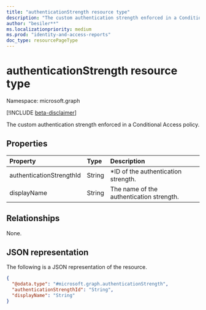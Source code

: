 ```yaml
---
title: "authenticationStrength resource type"
description: "The custom authentication strength enforced in a Conditional Access policy"
author: "besiler**"
ms.localizationpriority: medium
ms.prod: "identity-and-access-reports"
doc_type: resourcePageType
---
```


# authenticationStrength resource type

Namespace: microsoft.graph

[!INCLUDE [beta-disclaimer](../../includes/beta-disclaimer.md)]

The custom authentication strength enforced in a Conditional Access policy. 

## Properties
|Property|Type|Description|
|:---|:---|:---|
|authenticationStrengthId|String|*ID of the authentication strength.|
|displayName|String|The name of the authentication strength.|

## Relationships
None.

## JSON representation
The following is a JSON representation of the resource.
<!-- {
  "blockType": "resource",
  "@odata.type": "microsoft.graph.authenticationStrength"
}
-->
``` json
{
  "@odata.type": "#microsoft.graph.authenticationStrength",
  "authenticationStrengthId": "String",
  "displayName": "String"
}
```

